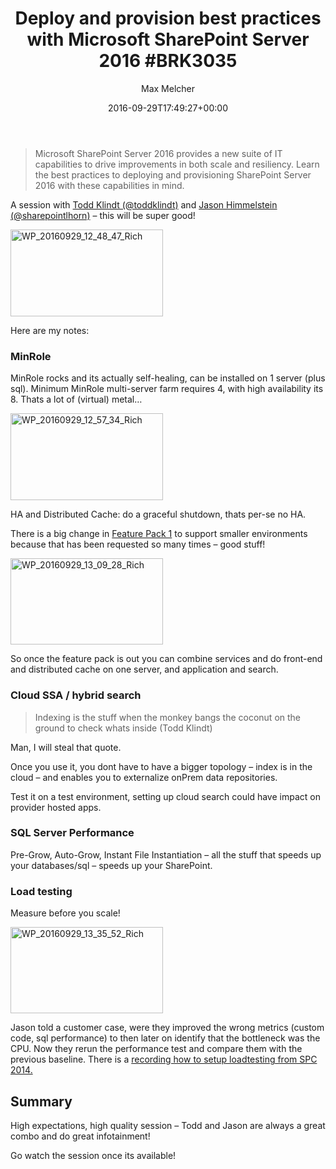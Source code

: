 ﻿---
title: 'Deploy and provision best practices with Microsoft SharePoint Server 2016 #BRK3035'
author: Max Melcher
aliases:
   - "/post/2016-09-29-deploy-and-provision-best-practices-with-microsoft-sharepoint-server-2016-brk3035/"
2016: "09"
type: post
date: 2016-09-29T17:49:27+00:00
url: /2016/09/deploy-and-provision-best-practices-with-microsoft-sharepoint-server-2016-brk3035/
categories:
  - Ignite 2016
  - SharePoint 2016

---
> Microsoft SharePoint Server 2016 provides a new suite of IT capabilities to drive improvements in both scale and resiliency. Learn the best practices to deploying and provisioning SharePoint Server 2016 with these capabilities in mind.

A session with <a href="https://twitter.com/@toddklindt" target="_blank">Todd Klindt (@toddklindt)</a> and <a href="https://twitter.com/@sharepointlhorn" target="_blank">Jason Himmelstein (@sharepointlhorn)</a> – this will be super good!

[<img style="background-image: none; padding-top: 0px; padding-left: 0px; display: inline; padding-right: 0px; border: 0px;" title="WP_20160929_12_48_47_Rich" src="https://melcher.it/wp-content/uploads/WP_20160929_12_48_47_Rich_thumb.jpg" alt="WP_20160929_12_48_47_Rich" width="244" height="139" border="0" />][1]

Here are my notes:

### MinRole

MinRole rocks and its actually self-healing, can be installed on 1 server (plus sql). Minimum MinRole multi-server farm requires 4, with high availability its 8. Thats a lot of (virtual) metal…

[<img style="background-image: none; padding-top: 0px; padding-left: 0px; display: inline; padding-right: 0px; border: 0px;" title="WP_20160929_12_57_34_Rich" src="https://melcher.it/wp-content/uploads/WP_20160929_12_57_34_Rich_thumb.jpg" alt="WP_20160929_12_57_34_Rich" width="244" height="139" border="0" />][2]

HA and Distributed Cache: do a graceful shutdown, thats per-se no HA.

There is a big change in <a href="https://blogs.office.com/2016/09/26/announcing-feature-pack-1-for-sharepoint-server-2016-cloud-born-and-future-proof/" target="_blank">Feature Pack 1</a> to support smaller environments because that has been requested so many times – good stuff!

[<img style="background-image: none; padding-top: 0px; padding-left: 0px; display: inline; padding-right: 0px; border: 0px;" title="WP_20160929_13_09_28_Rich" src="https://melcher.it/wp-content/uploads/WP_20160929_13_09_28_Rich_thumb.jpg" alt="WP_20160929_13_09_28_Rich" width="244" height="138" border="0" />][3]

So once the feature pack is out you can combine services and do front-end and distributed cache on one server, and application and search.

### Cloud SSA / hybrid search

> Indexing is the stuff when the monkey bangs the coconut on the ground to check whats inside (Todd Klindt)

Man, I will steal that quote.

Once you use it, you dont have to have a bigger topology – index is in the cloud – and enables you to externalize onPrem data repositories.

Test it on a test environment, setting up cloud search could have impact on provider hosted apps.

### SQL Server Performance

Pre-Grow, Auto-Grow, Instant File Instantiation – all the stuff that speeds up your databases/sql – speeds up your SharePoint.

### Load testing

Measure before you scale!

[<img style="background-image: none; padding-top: 0px; padding-left: 0px; display: inline; padding-right: 0px; border: 0px;" title="WP_20160929_13_35_52_Rich" src="https://melcher.it/wp-content/uploads/WP_20160929_13_35_52_Rich_thumb.jpg" alt="WP_20160929_13_35_52_Rich" width="244" height="138" border="0" />][4]

Jason told a customer case, were they improved the wrong metrics (custom code, sql performance) to then later on identify that the bottleneck was the CPU. Now they rerun the performance test and compare them with the previous baseline. There is a <a href="https://channel9.msdn.com/Events/SharePoint-Conference/2014/SPC381" target="_blank">recording how to setup loadtesting from SPC 2014.</a>

## Summary

High expectations, high quality session – Todd and Jason are always a great combo and do great infotainment!

Go watch the session once its available!

 [1]: https://melcher.it/wp-content/uploads/WP_20160929_12_48_47_Rich.jpg
 [2]: https://melcher.it/wp-content/uploads/WP_20160929_12_57_34_Rich.jpg
 [3]: https://melcher.it/wp-content/uploads/WP_20160929_13_09_28_Rich.jpg
 [4]: https://melcher.it/wp-content/uploads/WP_20160929_13_35_52_Rich.jpg
